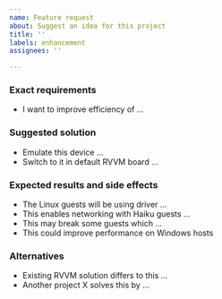```yaml
---
name: Feature request
about: Suggest an idea for this project
title: ''
labels: enhancement
assignees: ''

---
```


### Exact requirements
- I want to improve efficiency of ...

### Suggested solution
- Emulate this device ...
- Switch to it in default RVVM board ...

### Expected results and side effects
- The Linux guests will be using driver ...
- This enables networking with Haiku guests ...
- This may break some guests which ...
- This could improve performance on Windows hosts

### Alternatives
- Existing RVVM solution differs to this ...
- Another project X solves this by ...
